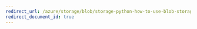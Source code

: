 ```yaml
---
redirect_url: /azure/storage/blob/storage-python-how-to-use-blob-storage
redirect_document_id: true
---
```

